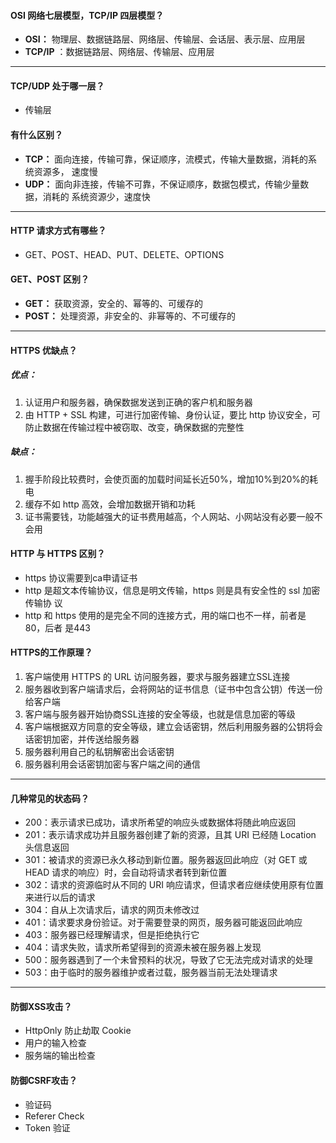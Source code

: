 #### OSI 网络七层模型，TCP/IP 四层模型？

- **OSI：** 物理层、数据链路层、网络层、传输层、会话层、表示层、应用层
- **TCP/IP** ：数据链路层、网络层、传输层、应用层

---

#### TCP/UDP 处于哪一层？

- 传输层

#### 有什么区别？

- **TCP：** 面向连接，传输可靠，保证顺序，流模式，传输大量数据，消耗的系统资源多，	速度慢
- **UDP：** 面向非连接，传输不可靠，不保证顺序，数据包模式，传输少量数据，消耗的	系统资源少，速度快

---

#### HTTP 请求方式有哪些？

- GET、POST、HEAD、PUT、DELETE、OPTIONS

#### GET、POST 区别？

- **GET：** 获取资源，安全的、幂等的、可缓存的
- **POST：** 处理资源，非安全的、非幂等的、不可缓存的

---

#### HTTPS 优缺点？

##### 优点：

1. 认证用户和服务器，确保数据发送到正确的客户机和服务器
2. 由 HTTP + SSL 构建，可进行加密传输、身份认证，要比 http 协议安全，可防止数据在传输过程中被窃取、改变，确保数据的完整性

##### 缺点：
  
1. 握手阶段比较费时，会使页面的加载时间延长近50%，增加10%到20%的耗电
2. 缓存不如 http 高效，会增加数据开销和功耗
3. 证书需要钱，功能越强大的证书费用越高，个人网站、小网站没有必要一般不会用

#### HTTP 与 HTTPS 区别？

- https 协议需要到ca申请证书　　
- http 是超文本传输协议，信息是明文传输，https 则是具有安全性的 ssl 加密传输协	议
- http 和 https 使用的是完全不同的连接方式，用的端口也不一样，前者是80，后者	是443

#### HTTPS的工作原理？

1. 客户端使用 HTTPS 的 URL 访问服务器，要求与服务器建立SSL连接
2. 服务器收到客户端请求后，会将网站的证书信息（证书中包含公钥）传送一份给客户端
3. 客户端与服务器开始协商SSL连接的安全等级，也就是信息加密的等级
4. 客户端根据双方同意的安全等级，建立会话密钥，然后利用服务器的公钥将会话密钥加密，并传送给服务器
5. 服务器利用自己的私钥解密出会话密钥
6. 服务器利用会话密钥加密与客户端之间的通信

---

#### 几种常见的状态码？

- 200：表示请求已成功，请求所希望的响应头或数据体将随此响应返回
- 201：表示请求成功并且服务器创建了新的资源，且其 URI 已经随 Location 头信息返回
- 301：被请求的资源已永久移动到新位置。服务器返回此响应（对 GET 或 HEAD 请求的响应）时，会自动将请求者转到新位置
- 302：请求的资源临时从不同的 URI 响应请求，但请求者应继续使用原有位置来进行以后的请求
- 304：自从上次请求后，请求的网页未修改过
- 401：请求要求身份验证。对于需要登录的网页，服务器可能返回此响应
- 403：服务器已经理解请求，但是拒绝执行它
- 404：请求失败，请求所希望得到的资源未被在服务器上发现
- 500：服务器遇到了一个未曾预料的状况，导致了它无法完成对请求的处理
- 503：由于临时的服务器维护或者过载，服务器当前无法处理请求

---

#### 防御XSS攻击？
- HttpOnly 防止劫取 Cookie
- 用户的输入检查
- 服务端的输出检查

#### 防御CSRF攻击？

- 验证码
- Referer Check
- Token 验证

